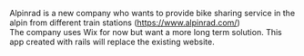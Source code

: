 Alpinrad is a new company who wants to provide bike sharing service in the alpin from different train stations (https://www.alpinrad.com/) <br>
The company uses Wix for now but want a more long term solution. This app created with rails will replace the existing website.
